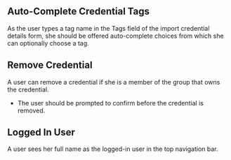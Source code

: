 Auto-Complete Credential Tags
-----------------------------

As the user types a tag name in the Tags field of the import credential
details form, she should be offered auto-complete choices from which she can
optionally choose a tag.


Remove Credential
-----------------

A user can remove a credential if she is a member of the group that owns the
credential.

* The user should be prompted to confirm before the credential is removed.


Logged In User
--------------

A user sees her full name as the logged-in user in the top navigation bar.
 
  